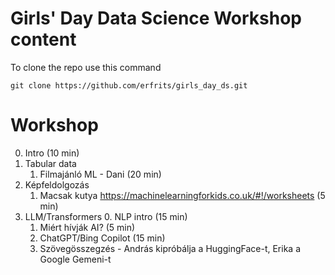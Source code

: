 # Girls' Day Data Science Workshop content

To clone the repo use this command
```shell
git clone https://github.com/erfrits/girls_day_ds.git
```

# Workshop
0. Intro (10 min)  
1. Tabular data  
   1. Filmajánló ML - Dani (20 min)  
2. Képfeldolgozás  
   1. Macsak kutya https://machinelearningforkids.co.uk/#!/worksheets (5 min)  
2. LLM/Transformers
   0. NLP intro (15 min)      
   1. Miért hívják AI? (5 min)  
   2. ChatGPT/Bing Copilot (15 min)  
   3. Szövegösszegzés - András kipróbálja a HuggingFace-t, Erika a Google Gemeni-t
  
